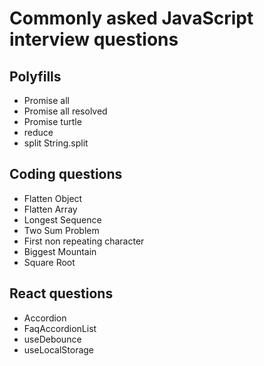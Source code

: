 # Commonly asked JavaScript interview questions

## Polyfills

- Promise all
- Promise all resolved
- Promise turtle
- reduce
- split String.split

## Coding questions

- Flatten Object
- Flatten Array
- Longest Sequence
- Two Sum Problem 
- First non repeating character
- Biggest Mountain
- Square Root

## React questions

- Accordion
- FaqAccordionList
- useDebounce
- useLocalStorage